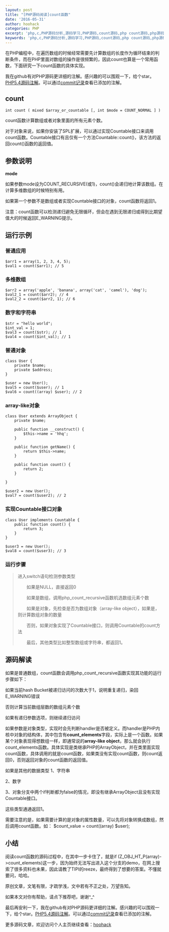 ```yaml
---
layout: post
title: "[PHP源码阅读]count函数"
date: '2016-05-31'
author: hoohack
categories: PHP
excerpt: 'php,c,PHP源码分析,源码学习,PHP源码,count源码,php count源码,php源码阅读,PHP源码阅读'
keywords: 'php,c,PHP源码分析,源码学习,PHP源码,count源码,php count源码,php源码阅读,PHP源码阅读'
---
```


在PHP编程中，在遍历数组的时候经常需要先计算数组的长度作为循环结束的判断条件，而在PHP里面对数组的操作是很频繁的，因此count也算是一个常用函数，下面研究一下count函数的具体实现。

我在github有对PHP源码更详细的注解。感兴趣的可以围观一下，给个star。[PHP5.4源码注解](https://github.com/read-php-src/read-php-src)。可以通过[commit记录](https://github.com/read-php-src/read-php-src/commits/master)查看已添加的注解。

## count

    int count ( mixed $array_or_countable [, int $mode = COUNT_NORMAL ] )

count函数计算数组或者对象里面的所有元素个数。

对于对象来说，如果你安装了SPL扩展，可以通过实现Countable接口来调用count函数。Countable接口有且仅有一个方法Countable::count()，该方法的返回count()函数的返回值。

<!--more-->

## 参数说明

**mode**

如果参数mode设为COUNT_RECURSIVE(或1)，count()会递归地计算该数组。在计算多维数组的时候特别有用。

如果第一个参数不是数组或者实现Countable接口的对象，count函数将返回1。

注意：count函数可以检测递归避免无限循环，但会在遇到无限递归或得到比期望值大的时候返回E_WARNING提示。

## 运行示例

### 普通应用

    $arr1 = array(1, 2, 3, 4, 5);
    $val1 = count($arr1); // 5

### 多维数组

    $arr2 = array('apple', 'banana', array('cat', 'camel'), 'dog');
    $val2_1 = count($arr2); // 4
    $val2_2 = count($arr2, 1); // 6

### 数字和字符串

    $str = "hello world";
    $int_val = 1;
    $val3 = count($str); // 1
    $val4 = count($int_val); // 1

### 普通对象

    class User {
        private $name;
        private $address;
    }
    
    $user = new User();
    $val5 = count($user); // 1
    $val6 = count((array) $user); // 2

### array-like对象

    class User extends ArrayObject {
        private $name;
    
        public function __construct() {
            $this->name = 'hhq';
        }
    
        public function getName() {
            return $this->name;
        }
    
        public function count() {
            return 2;
        }
    
    }
    
    $user2 = new User();
    $val7 = count($user2); // 2

### 实现Countable接口对象

    class User implements Countable {
        public function count() {
            return 3;
        }
    }
    
    $user3 = new User();
    $val8 = count($user3); // 3 

### 运行步骤

> 进入switch语句检测参数类型
> 
> 　　如果是NULL，直接返回0
> 
> 　　如果是数组，调用php_count_recursive函数机选数组元素个数
> 
> 　　如果是对象，先检查是否为数组对象（array-like object），如果是，则计算数组对象的数量
> 
> 　　否则，如果对象实现了Countable接口，则调用Countable的count方法
> 
> 　　最后，其他类型比如整型数组或字符串，都返回1。

## 源码解读

如果是普通数组，count函数会调用php_count_recursive函数实现其功能的运行步骤如下：

如果当前hash Bucket被递归访问的次数大于1，说明重复递归，染回E_WARNING错误

否则计算当前数组层数的数组元素个数

如果有递归参数选项，则继续递归访问

如果参数是对象类型，实现时会先判断handler是否被定义。而handler是PHP内核中对象的结构体，其中包含有**count_elements**字段，实际上是一个函数。如果某个对象表现得想数组一样，即通常说的**array-like object**，那么就会执行count_elements函数。具体实现是类继承PHP的ArrayObject，并在类里面实现count函数，具体调用的就是count函数，如果类没有实现count函数，则count返回0，否则返回对象的count函数的返回值。

如果是其他的数据类型
1、字符串

2、数字

3、对象分支中两个if判断都为false的情况，即没有继承ArrayObject且没有实现Countable接口。

这些类型通通返回1。

需要注意的是，如果需要计算的是对象的属性数量，可以先将对象转换成数组，然后调用count函数。如：
$count_value = count((array) $user);

## 小结

阅读count函数的源码过程中，在其中一步卡住了，就是if (Z_OBJ_HT_P(array)->count_elements)这一步，因为始终无法写出进入这个分支的demo，在网上搜索了很多资料也未果，因此请教了TIPI的reeze，最终得到了想要的答案。不懂就要问，哈哈。

 

原创文章，文笔有限，才疏学浅，文中若有不正之处，万望告知。

如果本文对你有帮助，请点下推荐吧，谢谢^_^

 

最后再安利一下，我在github有对PHP源码更详细的注解。感兴趣的可以围观一下，给个star。[PHP5.4源码注解](https://github.com/read-php-src/read-php-src)。可以通过[commit记录](https://github.com/read-php-src/read-php-src/commits/master)查看已添加的注解。

更多源码文章，欢迎访问个人主页继续查看：[hoohack](https://www.hoohack.me)
